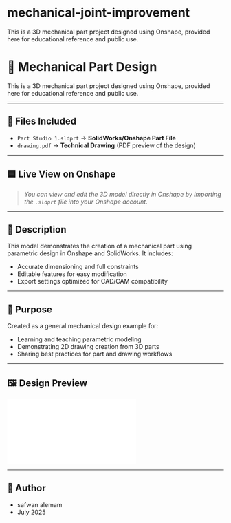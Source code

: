 # mechanical-joint-improvement
This is a 3D mechanical part project designed using Onshape, provided here for educational reference and public use.
# 🔩 Mechanical Part Design

This is a 3D mechanical part project designed using Onshape, provided here for educational reference and public use.

---

## 📁 Files Included

- `Part Studio 1.sldprt` &rarr; **SolidWorks/Onshape Part File**
- `drawing.pdf` &rarr; **Technical Drawing** (PDF preview of the design)

---

## 🟦 Live View on Onshape

> *You can view and edit the 3D model directly in Onshape by importing the `.sldprt` file into your Onshape account.*

---

## 📄 Description

This model demonstrates the creation of a mechanical part using parametric design in Onshape and SolidWorks. It includes:
- Accurate dimensioning and full constraints
- Editable features for easy modification
- Export settings optimized for CAD/CAM compatibility

---

## 🎯 Purpose

Created as a general mechanical design example for:
- Learning and teaching parametric modeling
- Demonstrating 2D drawing creation from 3D parts
- Sharing best practices for part and drawing workflows

---

## 🖼️ Design Preview

![Design Preview](drawing2.pdf)

---

## 👤 Author

- safwan alemam
- July 2025

